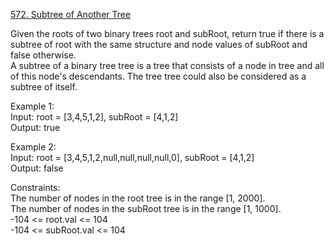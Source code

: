 [572. Subtree of Another Tree](https://leetcode.com/problems/subtree-of-another-tree/)




Given the roots of two binary trees root and subRoot, return true if there is a subtree of root with the same structure and node values of subRoot and false otherwise.             
A subtree of a binary tree tree is a tree that consists of a node in tree and all of this node's descendants. The tree tree could also be considered as a subtree of itself.           

Example 1:           
Input: root = [3,4,5,1,2], subRoot = [4,1,2]              
Output: true               

Example 2:          
Input: root = [3,4,5,1,2,null,null,null,null,0], subRoot = [4,1,2]           
Output: false               

Constraints:           
The number of nodes in the root tree is in the range [1, 2000].           
The number of nodes in the subRoot tree is in the range [1, 1000].            
-104 <= root.val <= 104                
-104 <= subRoot.val <= 104             
